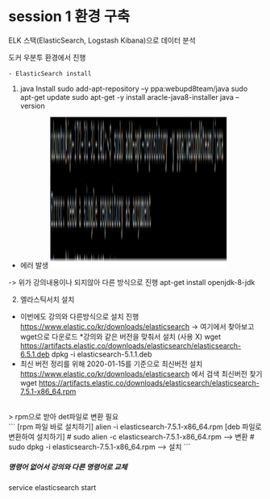 # session 1 환경 구축

ELK 스택(ElasticSearch, Logstash Kibana)으로 데이터 분석

도커 우분투 환경에서 진행

	- ElasticSearch install
1. java Install
sudo add-apt-repository –y ppa:webupd8team/java
sudo apt-get update
sudo apt-get -y install aracle-java8-installer
java –version
* 에러 발생 
<img src="./pic/error1.PNG" width="350px" height="300px"></img> <br>

-> 위가 강의내용이나 되지않아 다른 방식으로 진행
apt-get install openjdk-8-jdk

2. 엘라스틱서치 설치 
* 이번에도 강의와 다른방식으로 설치 진행
https://www.elastic.co/kr/downloads/elasticsearch -> 여기에서 찾아보고 wget으로 다운로드
*강의와 같은 버전을 맞춰서 설치 (사용 X)
wget https://artifacts.elastic.co/downloads/elasticsearch/elasticsearch-6.5.1.deb
dpkg -i elasticsearch-5.1.1.deb
* 최신 버전 정리를 위해 2020-01-15를 기준으로 최신버전 설치 
https://www.elastic.co/kr/downloads/elasticsearch 에서 검색 최신버전 찾기 <br>
wget https://artifacts.elastic.co/downloads/elasticsearch/elasticsearch-7.5.1-x86_64.rpm
<br>
> rpm으로 받아 det파일로 변환 필요 <br>
```
[rpm 파일 바로 설치하기]
alien -i  elasticsearch-7.5.1-x86_64.rpm
[deb 파일로 변환하여 설치하기]
# sudo alien -c elasticsearch-7.5.1-x86_64.rpm     —->  변환
# sudo dpkg -i elasticsearch-7.5.1-x86_64.rpm     —->  설치
```


##### 명령어 없어서 강의와 다른 명령어로 교체
service elasticsearch start

